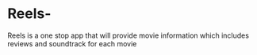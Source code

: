 # Reels-
Reels is a one stop app that will provide movie information which includes reviews and soundtrack for each movie
